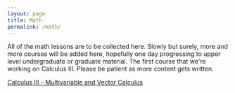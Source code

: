 ```yaml
---
layout: page
title: Math
permalink: /math/
---
```


All of the math lessons are to be collected here. Slowly but surely, more and more courses will be added here, hopefully one day progressing to upper level undergraduate or graduate material. The first course that we're working on Calculus III. Please be patient as more content gets written. 


<a class="page-link" href="/calculus-III/">Calculus III - Multivariable and Vector Calculus</a>

